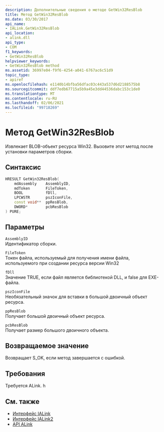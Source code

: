 ```yaml
---
description: Дополнительные сведения о методе GetWin32ResBlob
title: Метод GetWin32ResBlob
ms.date: 03/30/2017
api_name:
- IALink.GetWin32ResBlob
api_location:
- alink.dll
api_type:
- COM
f1_keywords:
- GetWin32ResBlob
helpviewer_keywords:
- GetWin32ResBlob method
ms.assetid: 36997e04-f9f6-4254-a041-6767ac6c51d9
topic_type:
- apiref
ms.openlocfilehash: e1140b14bfba56dfac03c443a537d6d2188575b8
ms.sourcegitcommit: ddf7edb67715a5b9a45e3dd44536dabc153c1de0
ms.translationtype: MT
ms.contentlocale: ru-RU
ms.lasthandoff: 02/06/2021
ms.locfileid: "99718269"
---
```

# <a name="getwin32resblob-method"></a>Метод GetWin32ResBlob

Извлекает BLOB-объект ресурса Win32. Вызовите этот метод после установки параметров сборки.  
  
## <a name="syntax"></a>Синтаксис  
  
```cpp  
HRESULT GetWin32ResBlob(  
    mdAssembly    AssemblyID,  
    mdToken       FileToken,  
    BOOL          fDll,  
    LPCWSTR       pszIconFile,  
    const void**  ppResBlob,  
    DWORD*        pcbResBlob  
) PURE;  
```  
  
## <a name="parameters"></a>Параметры  

 `AssemblyID`  
 Идентификатор сборки.  
  
 `FileToken`  
 Токен файла, используемый для получения имени файла, используемого при создании ресурса версии Win32  
  
 `fDll`  
 Значение TRUE, если файл является библиотекой DLL, и false для EXE-файла.  
  
 `pszIconFile`  
 Необязательный значок для вставки в большой двоичный объект ресурса.  
  
 `ppResBlob`  
 Получает большой двоичный объект ресурса.  
  
 `pcbResBlob`  
 Получает размер большого двоичного объекта.  
  
## <a name="return-value"></a>Возвращаемое значение  

 Возвращает S_OK, если метод завершается с ошибкой.  
  
## <a name="requirements"></a>Требования  

 Требуется ALink. h  
  
## <a name="see-also"></a>См. также

- [Интерфейс IALink](ialink-interface.md)
- [Интерфейс IALink2](ialink2-interface.md)
- [API ALink](index.md)
